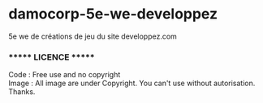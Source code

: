 # damocorp-5e-we-developpez
5e we de créations de jeu du site developpez.com

<h3>***** LICENCE *****</h3>

Code : Free use and no copyright<br />
Image : All image are under Copyright. You can't use without autorisation. Thanks.
